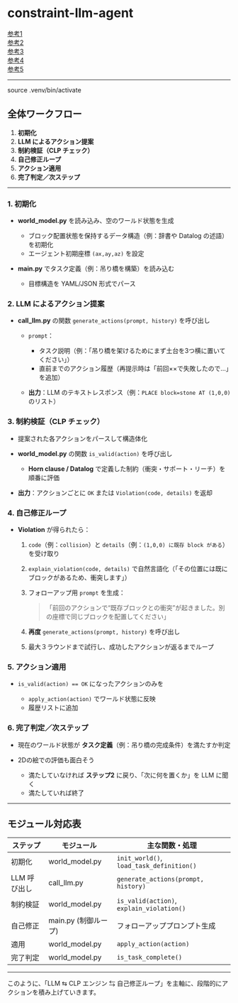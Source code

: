 # constraint-llm-agent

[参考1](https://aclanthology.org/2024.lrec-main.444.pdf)  
[参考2](https://aclanthology.org/2024.findings-emnlp.374.pdf)  
[参考3](https://aclanthology.org/2023.ijcnlp-srw.10.pdf)  
[参考4](https://www.anlp.jp/proceedings/annual_meeting/2025/pdf_dir/Q7-11.pdf)  
[参考5](https://github.com/facebookresearch/MUSE)  

---

source .venv/bin/activate

## 全体ワークフロー

1. **初期化**
2. **LLM によるアクション提案**
3. **制約検証（CLP チェック）**
4. **自己修正ループ**
5. **アクション適用**
6. **完了判定／次ステップ**

---

### 1. 初期化

* **world\_model.py** を読み込み、空のワールド状態を生成

  * ブロック配置状態を保持するデータ構造（例：辞書や Datalog の述語）を初期化
  * エージェント初期座標 `(ax,ay,az)` を設定
* **main.py** でタスク定義（例：吊り橋を構築）を読み込む

  * 目標構造を YAML/JSON 形式でパース

### 2. LLM によるアクション提案

* **call\_llm.py** の関数 `generate_actions(prompt, history)` を呼び出し

  * `prompt`：

    * タスク説明（例：「吊り橋を架けるためにまず土台を3つ横に置いてください」）
    * 直前までのアクション履歴（再提示時は「前回××で失敗したので…」を追加）
  * **出力**：LLM のテキストレスポンス（例：`PLACE block=stone AT (1,0,0)` のリスト）

### 3. 制約検証（CLP チェック）

* 提案された各アクションをパースして構造体化
* **world\_model.py** の関数 `is_valid(action)` を呼び出し

  * **Horn clause / Datalog** で定義した制約（衝突・サポート・リーチ）を順番に評価
* **出力**：アクションごとに `OK` または `Violation(code, details)` を返却

### 4. 自己修正ループ

* **Violation** が得られたら：

  1. `code`（例：`collision`）と `details`（例：`(1,0,0) に既存 block がある`）を受け取り
  2. `explain_violation(code, details)` で自然言語化（「その位置には既にブロックがあるため、衝突します」）
  3. フォローアップ用 `prompt` を生成：

     > 「前回のアクションで“既存ブロックとの衝突”が起きました。別の座標で同じブロックを配置してください」
  4. **再度** `generate_actions(prompt, history)` を呼び出し
  5. 最大３ラウンドまで試行し、成功したアクションが返るまでループ

### 5. アクション適用

* `is_valid(action) == OK` になったアクションのみを

  * `apply_action(action)` でワールド状態に反映
  * 履歴リストに追加

### 6. 完了判定／次ステップ

* 現在のワールド状態が **タスク定義**（例：吊り橋の完成条件）を満たすか判定
* 2Dの絵での評価も面白そう

  * 満たしていなければ **ステップ2** に戻り、「次に何を置くか」を LLM に聞く
  * 満たしていれば終了

---

## モジュール対応表

| ステップ     | モジュール           | 主な関数・処理                                   |
| -------- | --------------- | ----------------------------------------- |
| 初期化      | world\_model.py | `init_world()`, `load_task_definition()`  |
| LLM 呼び出し | call\_llm.py    | `generate_actions(prompt, history)`       |
| 制約検証     | world\_model.py | `is_valid(action)`, `explain_violation()` |
| 自己修正     | main.py (制御ループ) | フォローアッププロンプト生成                            |
| 適用       | world\_model.py | `apply_action(action)`                    |
| 完了判定     | world\_model.py | `is_task_complete()`                      |

---

このように、「LLM ⇆ CLP エンジン ⇆ 自己修正ループ」を主軸に、段階的にアクションを積み上げていきます。
